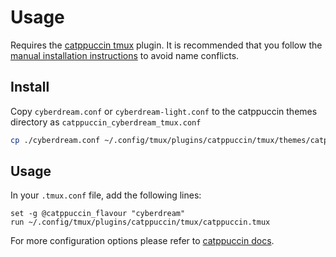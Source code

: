 # Usage

Requires the [catppuccin tmux](https://github.com/catppuccin/tmux) plugin. It is recommended that you follow the [manual installation instructions](https://github.com/catppuccin/tmux?tab=readme-ov-file#manual-recommended) to avoid name conflicts.

## Install

Copy `cyberdream.conf` or `cyberdream-light.conf` to the catppuccin themes directory as `catppuccin_cyberdream_tmux.conf`

```bash
cp ./cyberdream.conf ~/.config/tmux/plugins/catppuccin/tmux/themes/catppuccin_cyberdream_tmux.conf
```

## Usage

In your `.tmux.conf` file, add the following lines:

```tmux
set -g @catppuccin_flavour "cyberdream"
run ~/.config/tmux/plugins/catppuccin/tmux/catppuccin.tmux
```

For more configuration options please refer to [catppuccin docs](https://github.com/catppuccin/tmux?tab=readme-ov-file#configuration-options).
